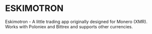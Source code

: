 # ESKIMOTRON
Eskimotron - A little trading app originally designed for Monero (XMR). Works with Poloniex and Bittrex and supports other currencies.
